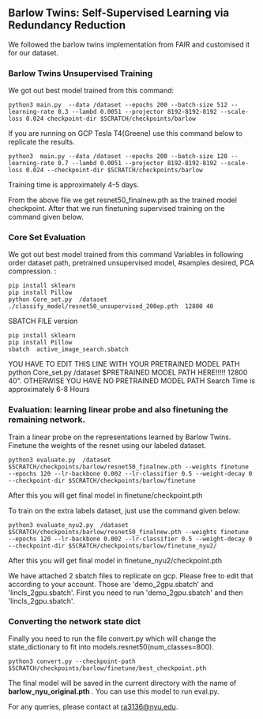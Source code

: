 Barlow Twins: Self-Supervised Learning via Redundancy Reduction
---------------------------------------------------------------
We followed the barlow twins implementation from FAIR and customised it for our dataset. 


### Barlow Twins  Unsupervised Training

We got out best model trained from this command: 

```
python3 main.py  --data /dataset --epochs 200 --batch-size 512 --learning-rate 0.3 --lambd 0.0051 --projector 8192-8192-8192 --scale-loss 0.024 checkpoint-dir $SCRATCH/checkpoints/barlow
```

If you are running on GCP Tesla T4(Greene) use this command below to replicate the results. 

```
python3  main.py --data /dataset --epochs 200 --batch-size 128 --learning-rate 0.7 --lambd 0.0051 --projector 8192-8192-8192 --scale-loss 0.024 --checkpoint-dir $SCRATCH/checkpoints/barlow
```

Training time is approximately 4-5 days. 

From the above file we get resnet50_finalnew.pth as the trained model checkpoint. After that we run finetuning supervised training on the command given below. 

### Core Set Evaluation
We got out best model trained from this command Variables in following order dataset path, pretrained unsupervised model, #samples desired, PCA compression. : 

```
pip install sklearn
pip install Pillow
python Core_set.py  /dataset ./classify_model/resnet50_unsupervised_200ep.pth  12800 40
```
SBATCH FILE version

```
pip install sklearn
pip install Pillow
sbatch  active_image_search.sbatch 
```
YOU HAVE TO EDIT THIS LINE WITH YOUR PRETRAINED MODEL PATH python  Core_set.py  /dataset $PRETRAINED MODEL PATH HERE!!!!!  12800 40". OTHERWISE YOU HAVE NO PRETRAINED MODEL PATH 
Search Time is approximately 6-8 Hours 

### Evaluation: learning linear probe and also finetuning the remaining network.

Train a linear probe on the representations learned by Barlow Twins. Finetune the weights of the resnet using our labeled dataset. 
```
python3 evaluate.py  /dataset $SCRATCH/checkpoints/barlow/resnet50_finalnew.pth --weights finetune  --epochs 120 --lr-backbone 0.002 --lr-classifier 0.5 --weight-decay 0 --checkpoint-dir $SCRATCH/checkpoints/barlow/finetune 
```
After this you will get final model in finetune/checkpoint.pth


To train on the extra labels dataset, just use the command given below:
```
python3 evaluate_nyu2.py  /dataset $SCRATCH/checkpoints/barlow/resnet50_finalnew.pth --weights finetune  --epochs 120 --lr-backbone 0.002 --lr-classifier 0.5 --weight-decay 0 --checkpoint-dir $SCRATCH/checkpoints/barlow/finetune_nyu2/
```
After this you will get final model in finetune_nyu2/checkpoint.pth

We have attached 2 sbatch files to replicate on gcp. Please free to edit that according to your account. Those are 'demo_2gpu.sbatch' and 'lincls_2gpu.sbatch'. First you need to run 'demo_2gpu.sbatch' and then 'lincls_2gpu.sbatch'. 

### Converting the network state dict

Finally you need to run the file convert.py which will change the state_dictionary to fit into models.resnet50(num_classes=800).

```
python3 convert.py --checkpoint-path $SCRATCH/checkpoints/barlow/finetune/best_checkpoint.pth 
```

The final model will be saved in the current directory with the name of **barlow_nyu_original.pth** . You can use this model to run eval.py.


For any queries, please contact at ra3136@nyu.edu. 
